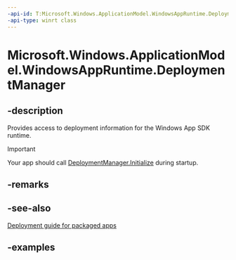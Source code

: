 ```yaml
---
-api-id: T:Microsoft.Windows.ApplicationModel.WindowsAppRuntime.DeploymentManager
-api-type: winrt class
---
```


# Microsoft.Windows.ApplicationModel.WindowsAppRuntime.DeploymentManager

<!--
public static class DeploymentManager
-->


## -description

Provides access to deployment information for the Windows App SDK runtime.

> [!IMPORTANT]
> Your app should call [DeploymentManager.Initialize](/windows/windows-app-sdk/api/winrt/Microsoft.Windows.ApplicationModel.WindowsAppRuntime.DeploymentManager.Initialize) during startup.

## -remarks

## -see-also

[Deployment guide for packaged apps](/windows/apps/windows-app-sdk/deploy-packaged-apps)

## -examples
